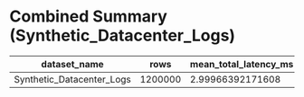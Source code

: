 # Combined Summary (Synthetic_Datacenter_Logs)

| dataset_name | rows | mean_total_latency_ms | median_total_latency_ms | p95_total_latency_ms | success_rate | sensitive_fraction | energy_per_log_j | destination_mix_mysql | destination_mix_elk | destination_mix_ipfs | sensitive_total | sensitive_to_ipfs | sensitive_coverage | sensitive_leakage | leakage_rate | non_sensitive_ipfs_fraction | compliance_score |
| --- | --- | --- | --- | --- | --- | --- | --- | --- | --- | --- | --- | --- | --- | --- | --- | --- | --- |
| Synthetic_Datacenter_Logs | 1200000 | 2.99966392171608 | 13.077550480375066 | 0.13765049225221807 | 1.0 | 0.27894 | 0.061510576531666666 | 0.33070916666666667 | 0.15000083333333333 | 0.51929 | 334728 | 334728 | 1.0 | 0 | 0.0 | 0.3333287105095276 | 1.0 |
